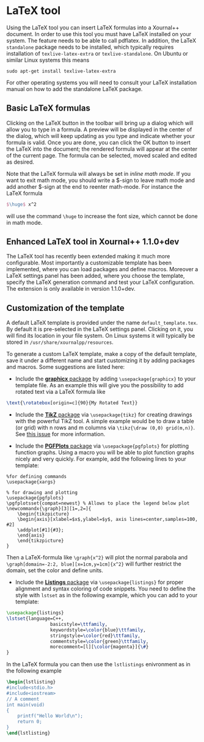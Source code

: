 # LaTeX tool

Using the LaTeX tool you can insert LaTeX formulas into a Xournal++ document. In order to use this tool you must have LaTeX installed on your system.
The feature needs to be able to call pdflatex. In addition, the LaTeX `standalone` package needs to be installed, which typically requires installation of `texlive-latex-extra` or `texlive-standalone`. On Ubuntu or similar Linux systems this means

`sudo apt-get install texlive-latex-extra`

For other operating systems you will need to consult your LaTeX installation manual on how to add the standalone LaTeX package.

## Basic LaTeX formulas

Clicking on the LaTeX button in the toolbar will bring up a dialog which will allow you to type in a formula. A preview will be displayed in the center of the dialog, which will keep updating as you type and indicate whether your formula is valid. Once you are done, you can click the OK button to insert the LaTeX into the document; the rendered formula will appear at the center of the current page. The formula can be selected, moved scaled and edited as desired.

Note that the LaTeX formula will always be set in *inline math mode*. If you want to exit math mode, you should write a $-sign to leave math mode and add another $-sign at the end to reenter math-mode. For instance the LaTeX formula

```tex
$\huge$ x^2
```

will use the command `\huge` to increase the font size, which cannot be done in math mode.

## Enhanced LaTeX tool in Xournal++ 1.1.0+dev

The LaTeX tool has recently been extended making it much more configurable. Most importantly a customizable template has been implemented, where you can load packages and define macros. Moreover a LaTeX settings panel has been added, where you choose the template, specify the LaTeX generation command and test your LaTeX configuration. The extension is only available in version 1.1.0+dev.

## Customization of the template

A default LaTeX template is provided under the name `default_template.tex`. By default it is pre-selected in the LaTeX settings panel. Clicking on it, you will find its location in your file system. On Linux systems it will typically be stored in
`/usr/share/xournalpp/resources`.

To generate a custom LaTeX template, make a copy of the default template, save it under a different name and start customizing it by adding packages and macros. Some suggestions are listed here:

- Include the [**graphicx** package](https://ctan.org/pkg/graphicx) by adding `\usepackage{graphicx}` to your template file. As an example this will give you the possibility to add rotated text via a LaTeX formula like

```tex
\text{\rotatebox[origin=c]{90}{My Rotated Text}}
```

- Include the [**TikZ** package](https://www.ctan.org/pkg/pgf) via `\usepackage{tikz}` for creating drawings with the powerful TikZ tool. A simple example would be to draw a table (or grid) with n rows and m columns via `\tikz{\draw (0,0) grid(m,n)}`. See [this issue](https://github.com/xournalpp/xournalpp/issues/2179) for more information.

- Include the [**PGFPlots** package](https://www.ctan.org/pkg/pgfplots) via `\usepackage{pgfplots}` for plotting function graphs. Using a macro you will be able to plot function graphs nicely and very quickly. For example, add the following lines to your template:

```teX
%for defining commands
\usepackage{xargs}

% for drawing and plotting
\usepackage{pgfplots}
\pgfplotsset{compat=newest} % Allows to place the legend below plot
\newcommandx{\graph}[3][1=,2=]{
    \begin{tikzpicture}
    \begin{axis}[xlabel=$x$,ylabel=$y$, axis lines=center,samples=100, #2]
    \addplot[#1]{#3};
    \end{axis}
    \end{tikzpicture}
}
```

Then a LaTeX-formula like `\graph{x^2}` will plot the normal parabola and `\graph[domain=-2:2, blue][x=1cm,y=1cm]{x^2}` will further restrict the domain, set the color and define units.

- Include the [**Listings** package](https://www.ctan.org/pkg/listings) via `\usepackage{listings}` for proper alignment and syntax coloring of code snippets. You need to define the style with `lstset` as in the following example, which you can add to your template:

```tex
\usepackage{listings}
\lstset{language=C++,
                basicstyle=\ttfamily,
                keywordstyle=\color{blue}\ttfamily,
                stringstyle=\color{red}\ttfamily,
                commentstyle=\color{green}\ttfamily,
                morecomment=[l][\color{magenta}]{\#}
}
```

In the LaTeX formula you can then use the `lstlistings` enivronment as in the following example

```tex
\begin{lstlisting}
#include<stdio.h>
#include<iostream>
// A comment
int main(void)
{
    printf("Hello World\n");
    return 0;
}
\end{lstlisting}
```

